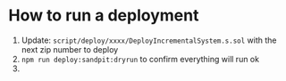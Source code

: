 # How to run a deployment

1. Update:  `script/deploy/xxxx/DeployIncrementalSystem.s.sol` with the next zip number to deploy
2. `npm run deploy:sandpit:dryrun` to confirm everything will run ok
3.
